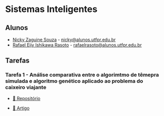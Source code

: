# Sistemas Inteligentes

## Alunos
- <a href="https://github.com/HunterNicky">Nicky Zaguine Souza</a> - nicky@alunos.utfpr.edu.br
- <a href="https://github.com/IshikawaRasoto">Rafael Eijy Ishikawa Rasoto</a> - rafaelrasoto@alunos.utfpr.edu.br

## Tarefas

### Tarefa 1 - Análise comparativa entre o algorimtmo de têmepra simulada e algoritmo genético aplicado ao problema do caixeiro viajante

- <a href="https://github.com/IshikawaRasoto/Sistemas_Inteligentes/tree/main/Tarefa1">👾 Repositório</a>

- <a href="https://www.overleaf.com/read/hgkxznbdwhpr#040245">📄 Artigo</a>